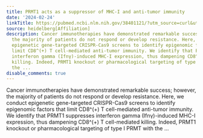 ```yaml
---
title: PRMT1 acts as a suppressor of MHC-I and anti-tumor immunity
date: '2024-02-24'
linkTitle: https://pubmed.ncbi.nlm.nih.gov/38401121/?utm_source=curl&utm_medium=rss&utm_campaign=pubmed-2&utm_content=1FakS-2QOkCT8HsMOQP1bCRQ4YzyumYOmxmF0moLsQ3dFB1E9V&fc=20220326224207&ff=20240225170529&v=2.18.0.post9+e462414
source: heidelberg[Affiliation]
description: Cancer immunotherapies have demonstrated remarkable success; however,
  the majority of patients do not respond or develop resistance. Here, we conduct
  epigenetic gene-targeted CRISPR-Cas9 screens to identify epigenomic factors that
  limit CD8^(+) T cell-mediated anti-tumor immunity. We identify that PRMT1 suppresses
  interferon gamma (Ifnγ)-induced MHC-I expression, thus dampening CD8^(+) T cell-mediated
  killing. Indeed, PRMT1 knockout or pharmacological targeting of type I PRMT with
  the ...
disable_comments: true
---
```

Cancer immunotherapies have demonstrated remarkable success; however, the majority of patients do not respond or develop resistance. Here, we conduct epigenetic gene-targeted CRISPR-Cas9 screens to identify epigenomic factors that limit CD8^(+) T cell-mediated anti-tumor immunity. We identify that PRMT1 suppresses interferon gamma (Ifnγ)-induced MHC-I expression, thus dampening CD8^(+) T cell-mediated killing. Indeed, PRMT1 knockout or pharmacological targeting of type I PRMT with the ...
